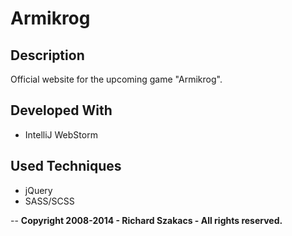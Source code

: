 Armikrog
========

Description
-----------

Official website for the upcoming game "Armikrog".

Developed With
--------------
* IntelliJ WebStorm

Used Techniques
---------------
* jQuery
* SASS/SCSS






--
**Copyright 2008-2014 - Richard Szakacs - All rights reserved.**